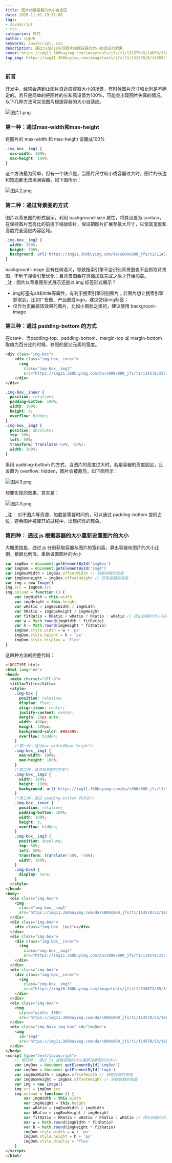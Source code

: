 ```yaml
---
title: 图片根据容器的大小自适应
date: 2020-11-01 19:51:05
tags:
- JavaScript
- css
categories: 样式
author: 马金坤
keywords: JavaScript, css
description: 通过js或css实现图片根据容器的大小自适应的效果
cover: https://img11.360buyimg.com/imagetools/jfs/t1/131570/8/14659/19885/5f9fc360E691d4f87/ceb97d78c165ee18.jpg
top_img: https://img11.360buyimg.com/imagetools/jfs/t1/131570/8/14659/19885/5f9fc360E691d4f87/ceb97d78c165ee18.jpg
---
```

### 前言
开发中，经常会遇到让图片自适应容器大小的场景，有时候图片尺寸和比列是不确定的。若只是简单的把图片的长和高设置为100%，可能会出现图片失真的情况。以下几种方法可实现图片根据容器的大小自适应。

![图片1.png](https://img14.360buyimg.com/imagetools/jfs/t1/135432/8/14454/373974/5f9fae16Eca3526cf/bb8c5e3ebf211578.png)


### 第一种：通过max-width和max-height
将图片的 max-width 和 max-height 设置成100%
```css
.img-box__img1 {
  max-width: 100%;
  max-height: 100%;
}
```
这个方法最为简单，但有一个缺点是，当图片尺寸较小或容器过大时，图片的长边和短边都无法填满容器，如下图所示：

![图片2.png](https://img12.360buyimg.com/imagetools/jfs/t1/144921/16/12879/68199/5f9ea92eE290cda3e/df1f085a97fac5c0.png)

### 第二种：通过背景图的方式
图片以背景图的形式展示，利用 background-size 属性，将其设置为 contain，在保持图片宽高比的前提下缩放图片，保证把图片扩展至最大尺寸，以使其宽度和高度完全适应内容区域。
```css
.img-box__img2 {
  width: 100%;
  height: 100%;
  background: url('https://img11.360buyimg.com/da/s800x800_jfs/t1/114578/23/16885/259767/5f51b88eE470cb092/6edf1a51c836efc3.jpg') no-repeat center/contain;
}
```
backgrount-image 没有任何语义，导致搜索引擎不会识别背景图也不会抓取背景图，不利于搜索引擎优化；且背景图会在页面加载完成之后才开始加载。  
_注：图片以背景图形式展示还是以 img 标签形式展示？  
* img标签有alt和title等属性，有利于搜索引擎识别图片；若图片想让搜索引擎抓取到，比如广告图、产品图或logo，建议使用img标签；
* 仅作为页面装饰效果的图片，比如小图标之类的，建议使用 backgrount-image

### 第三种：通过 padding-bottom 的方式
在css中，当padding-top、padding-bottom、margin-top 或 margin-bottom 取值为百分比的时候，参照的是父元素的宽度。
```html
<div class="img-box">
    <div class="img-box__inner">
      <img
        class="img-box__img3"
        src="https://img11.360buyimg.com/da/s800x800_jfs/t1/114578/23/16885/259767/5f51b88eE470cb092/6edf1a51c836efc3.jpg" alt="京东房产" />
    </div>
</div>
```
```css
.img-box__inner {
  position: relative;
  padding-bottom: 100%;
  width: 100%;
  height: 0;
  overflow: hidden;
}
.img-box__img3 {
  position: absolute;
  top: 50%;
  left: 50%;
  transform: translate(-50%, -50%);
  width: 100%;
}
```
采用 padding-bottom 的方式，当图片的高度过大时，若是容器的高度固定，且设置为 overflow: hidden，图片会被裁剪，如下图所示：

![图片3.png](https://img10.360buyimg.com/imagetools/jfs/t1/133035/34/14530/287657/5f9fbc63Ecc2b2a5b/ce79e9f93733905e.png)  

想要实现的效果，其实是：  

![图片3.png](https://img13.360buyimg.com/imagetools/jfs/t1/150799/1/5210/205530/5f9fbc63E8175b11e/8d322b2668452ce0.png)  

_注：
对于图片等资源，加载是需要时间的，可以通过 padding-bottom 提前占位，避免图片被撑开的过程中，出现闪烁的现象。

### 第四种： 通过 js 根据容器的大小重新设置图片的大小
大概思路是，通过 js 分别获取容器与图片的宽和高，算出容器和图片的大小比例，根据比例值，重新设置图片的大小
```javascript
var imgBox = document.getElementById('imgBox')
var imgDom = document.getElementById('img4')
var imgBoxWidth = imgBox.offsetWidth // 获取容器的宽度
var imgBoxHeight = imgBox.offsetHeight // 获取容器的高度
var img = new Image()
img.src = imgDom.src
img.onload = function () {
    var imgWidth = this.width
    var imgHeight = this.height
    var wRatio = imgBoxWidth / imgWidth
    var hRatio = imgBoxHeight / imgHeight
    var fitRatio = hRatio < wRatio ? hRatio : wRatio // 得出容器的大小与图片大小的比例
    var w = Math.round(imgWidth * fitRatio)
    var h = Math.round(imgHeight * fitRatio)
    imgDom.style.width = w + 'px'
    imgDom.style.height = h + 'px'
    imgDom.style.display = 'flex'
}
```
这四种方法的完整代码：
```html
<!DOCTYPE html>
<html lang="en">
<head>
  <meta charset="UTF-8">
  <title>Title</title>
  <style>
    .img-box {
      position: relative;
      display: flex;
      align-items: center;
      justify-content: center;
      margin: 20px auto;
      width: 400px;
      height: 400px;
      background-color: #00a495;
      overflow: hidden;
    }
    /*第一种：通过max-width和max-height*/
    .img-box__img1 {
      max-width: 100%;
      max-height: 100%;
    }
    /*第二种：通过背景图的方式*/
    .img-box__img2 {
      width: 100%;
      height: 100%;
      background: url('https://img11.360buyimg.com/da/s800x800_jfs/t1/114578/23/16885/259767/5f51b88eE470cb092/6edf1a51c836efc3.jpg') no-repeat center/contain;
    }
    /*第三种：通过 padding-bottom 的方式*/
    .img-box__inner {
      position: relative;
      padding-bottom: 100%;
      width: 100%;
      height: 0;
      overflow: hidden;
    }
    .img-box__img3 {
      position: absolute;
      top: 50%;
      left: 50%;
      transform: translate(-50%, -50%);
      width: 100%;
    }
    .img-box4 {
      display: none;
    }
  </style>
</head>
<body>
  <div class="img-box">
    <img
      class="img-box__img1"
      src="https://img11.360buyimg.com/da/s800x800_jfs/t1/114578/23/16885/259767/5f51b88eE470cb092/6edf1a51c836efc3.jpg" alt="京东房产" />
  </div>
  <div class="img-box">
    <div class="img-box__img2"></div>
  </div>
  <div class="img-box">
    <div class="img-box__inner">
      <img
        class="img-box__img3"
        src="https://img11.360buyimg.com/da/s800x800_jfs/t1/114578/23/16885/259767/5f51b88eE470cb092/6edf1a51c836efc3.jpg" alt="京东房产" />
    </div>
  </div>
  <div class="img-box">
    <div class="img-box__inner">
      <img
        class="img-box__img3"
        src="https://img10.360buyimg.com/imagetools/jfs/t1/139873/35/13139/65687/5f9fb21eE2f3dbb4e/cdff2960661deaf7.jpg" alt="京东房产" />
    </div>
  </div>
  <div class="img-box">
    <img
      style="width: 100%"
      src="https://img11.360buyimg.com/da/s800x800_jfs/t1/114578/23/16885/259767/5f51b88eE470cb092/6edf1a51c836efc3.jpg" alt="京东房产" />
  </div>
  <div class="img-box4 img-box" id="imgBox">
    <img
      id="img4"
      src="https://img11.360buyimg.com/da/s800x800_jfs/t1/114578/23/16885/259767/5f51b88eE470cb092/6edf1a51c836efc3.jpg" alt="京东房产" />
  </div>
</body>
<script type="text/javascript">
    // 第四种： 通过 js 根据容器的大小重新设置图片的大小
    var imgBox = document.getElementById('imgBox')
    var imgDom = document.getElementById('img4')
    var imgBoxWidth = imgBox.offsetWidth // 获取容器的宽度
    var imgBoxHeight = imgBox.offsetHeight // 获取容器的高度
    var img = new Image()
    img.src = imgDom.src
    img.onload = function () {
        var imgWidth = this.width
        var imgHeight = this.height
        var wRatio = imgBoxWidth / imgWidth
        var hRatio = imgBoxHeight / imgHeight
        var fitRatio = hRatio < wRatio ? hRatio : wRatio // 得出容器的大小与图片大小的比例
        var w = Math.round(imgWidth * fitRatio)
        var h = Math.round(imgHeight * fitRatio)
        imgDom.style.width = w + 'px'
        imgDom.style.height = h + 'px'
        imgDom.style.display = 'flex'
    }
</script>
</html>
```



